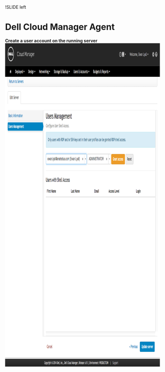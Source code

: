 !SLIDE left
# Dell Cloud Manager Agent
<p></p>

**Create a user account on the running server**
<img src="images/shell_admin_access.png" height="1050" width="1200">



